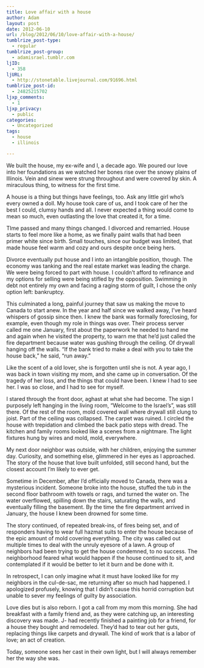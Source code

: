 ```yaml
---
title: Love affair with a house
author: Adam
layout: post
date: 2012-06-10
url: /blog/2012/06/10/love-affair-with-a-house/
tumblrize_post-type:
  - regular
tumblrize_post-group:
  - adamisrael.tumblr.com
ljID:
  - 358
ljURL:
  - http://stonetable.livejournal.com/91696.html
tumblrize_post-id:
  - 24825215702
ljxp_comments:
  - 1
ljxp_privacy:
  - public
categories:
  - Uncategorized
tags:
  - house
  - illinois

---
```

We built the house, my ex-wife and I, a decade ago. We poured our love into her foundations as we watched her bones rise over the snowy plains of Illinois. Vein and sinew were strung throughout and were covered by skin. A miraculous thing, to witness for the first time.

A house is a thing but things have feelings, too. Ask any little girl who’s every owned a doll. My house took care of us, and I took care of her the best I could, clumsy hands and all. I never expected a thing would come to mean so much, even outlasting the love that created it, for a time.

TIme passed and many things changed. I divorced and remarried. House starts to feel more like a home, as we finally paint walls that had been primer white since birth. Small touches, since our budget was limited, that made house feel warm and cozy and ours despite once being hers.

Divorce eventually put house and I into an intangible position, though. The economy was tanking and the real estate market was leading the charge. We were being forced to part with house. I couldn’t afford to refinance and my options for selling were being stifled by the opposition. Swimming in debt not entirely my own and facing a raging storm of guilt, I chose the only option left: bankruptcy.

This culminated a long, painful journey that saw us making the move to Canada to start anew. In the year and half since we walked away, I’ve heard whispers of gossip since then. I knew the bank was formally foreclosing, for example, even though my role in things was over. Their process server called me one January, first about the paperwork he needed to hand me and again when he visited the property, to warn me that he’d just called the fire department because water was gushing through the ceiling. Of drywall hanging off the walls. “If the bank tried to make a deal with you to take the house back,” he said, “run away.”

Like the scent of a old lover, she is forgotten until she is not. A year ago, I was back in town visiting my mom, and she came up in conversation. Of the tragedy of her loss, and the things that could have been. I knew I had to see her. I was so close, and I had to see for myself.

I stared through the front door, aghast at what she had become. The sign I purposely left hanging in the living room, “Welcome to the Israel’s”, was still there. Of the rest of the room, mold covered wall where drywall still clung to joist. Part of the ceiling was collapsed. The carpet was ruined. I circled the house with trepidation and climbed the back patio steps with dread. The kitchen and family rooms looked like a scenes from a nightmare. The light fixtures hung by wires and mold, mold, everywhere.

My next door neighbor was outside, with her children, enjoying the summer day. Curiosity, and something else, glimmered in her eyes as I approached. The story of the house that love built unfolded, still second hand, but the closest account I’m likely to ever get.

Sometime in December, after I’d officially moved to Canada, there was a mysterious incident. Someone broke into the house, stuffed the tub in the second floor bathroom with towels or rags, and turned the water on. The water overflowed, spilling down the stairs, saturating the walls, and eventually filling the basement. By the time the fire department arrived in January, the house I knew been drowned for some time.

The story continued, of repeated break-ins, of fires being set, and of responders having to wear full hazmat suits to enter the house because of the epic amount of mold covering everything. The city was called out multiple times to deal with the unruly eyesore of a lawn. A group of neighbors had been trying to get the house condemned, to no success. The neighborhood feared what would happen if the house continued to sit, and contemplated if it would be better to let it burn and be done with it.

In retrospect, I can only imagine what it must have looked like for my neighbors in the cul-de-sac, me returning after so much had happened. I apologized profusely, knowing that I didn’t cause this horrid corruption but unable to sever my feelings of guilty by association.

Love dies but is also reborn. I got a call from my mom this morning. She had breakfast with a family friend and, as they were catching up, an interesting discovery was made. J- had recently finished a painting job for a friend, for a house they bought and remodeled. They’d had to tear out her guts, replacing things like carpets and drywall. The kind of work that is a labor of love; an act of creation.

Today, someone sees her cast in their own light, but I will always remember her the way she was.
